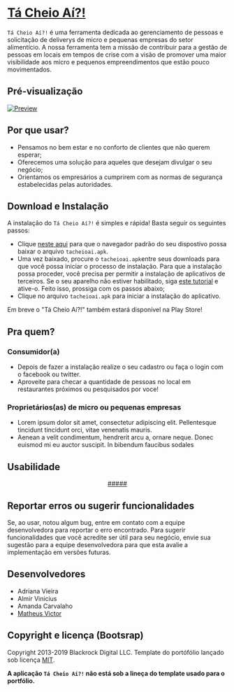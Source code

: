# [Tá Cheio Aí?!](https://matheusvictor.github.io/tacheio)

`Tá Cheio Aí?!` é uma ferramenta dedicada ao gerenciamento de pessoas e  solicitação de deliverys de micro e pequenas empresas do setor alimentício. A nossa ferramenta tem a missão de contribuir para a gestão de pessoas em locais em tempos de crise com a visão de promover uma maior visibilidade aos micro e pequenos empreendimentos que estão pouco movimentados.

## Pré-visualização

[![Preview](https://i.ibb.co/StpwGQT/preview.png)](https://matheusvictor.github.io/tacheio)

## Por que usar?

* Pensamos no bem estar e no conforto de clientes que não querem esperar;
* Oferecemos uma solução para aqueles que desejam divulgar o seu negócio;
* Orientamos os empresários a cumprirem com as normas de segurança estabelecidas pelas autoridades.

## Download e Instalação

A instalação do `Tá Cheio Aí?!` é simples e rápida! Basta seguir os seguintes passos: 

* Clique [neste aqui](http://tocodelab.com/tacheioai/tacheioai.apk) para que o navegador padrão do seu dispostivo possa baixar o arquivo `tacheioai.apk`.
* Uma vez baixado, procure o `tacheioai.apk`entre seus downloads para que você possa iniciar o processo de instalação. Para que a instalação possa proceder, você precisa per permitir a instalação de aplicativos de terceiros. Se o seu aparelho não estiver habilitado, siga [este tutorial](https://www.tudocelular.com/curiosidade/noticias/n139751/como-instalar-apps-fontes-desconhecidas-android.html) e ative-o. Feito isso, prossiga com os passos abaixo;
* Clique no arquivo `tacheioai.apk` para iniciar a instalação do aplicativo.

Em breve o "Tá Cheio Aí?!" também estará disponível na Play Store!

## Pra quem?

### Consumidor(a)

* Depois de fazer a instalação realize o seu cadastro ou faça o login com o facebook ou twitter.
* Aproveite para checar a quantidade de pessoas no local em restaurantes próximos ou pesquisados por voce!

### Proprietários(as) de micro ou pequenas empresas

* Lorem ipsum dolor sit amet, consectetur adipiscing elit. Pellentesque tincidunt tincidunt orci, vitae venenatis mauris.
* Aenean a velit condimentum, hendrerit arcu a, ornare neque. Donec euismod mi eu auctor suscipit. In bibendum faucibus sodales

## Usabilidade

<p align="center">
  <a href="manual/????">#####</a>
</p>

## Reportar erros ou sugerir funcionalidades

Se, ao usar, notou algum bug, entre em contato com a equipe desenvolvedora para reportar o erro encontrado.
Para sugerir funcionalidades que você acredite ser útil para seu negócio, envie sua sugestão para a equipe desenvolvedora para que esta avalie a implementação em versões futuras.

## Desenvolvedores

* Adriana Vieira
* Almir Vinicius
* Amanda Carvalaho
* [Matheus Victor](https://matheusvictor.github.io/)

## Copyright e licença (Bootsrap)

Copyright 2013-2019 Blackrock Digital LLC. Template do portófólio lançado sob licença [MIT](https://github.com/BlackrockDigital/startbootstrap-freelancer/blob/gh-pages/LICENSE).

**A aplicação `Tá Cheio Aí?!` não está sob a lineça do template usado para o portfólio.**